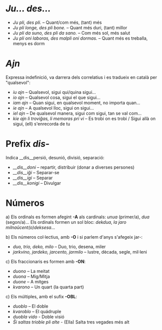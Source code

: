 # *Ju… des…*

- *Ju pli, des pli.* – Quant/com més, (tant) més
- *Ju pli longe, des pli bone.* – Quant més duri, (tant) millor
- *Ju pli da suno, des pli da sano.* – Com més sol, més salut
- *Ju pli oni laboras, des malpli oni dormas.* – Quant més es treballa, menys es dorm

# *Ajn*

Expressa indefinició, va darrera dels correlatius i es tradueix en català per "qualsevol":

- *iu ajn* – Qualsevol, sigui qui/quina sigui...
- *io ajn* – Qualsevol cosa, sigui el que sigui...
- *iam ajn* – Quan sigui, en qualsevol moment, no importa quan...
- *ie ajn* – A qualsevol lloc, sigui on sigui...
- *iel ajn* – De qualsevol manera, sigui com sigui, tan se val com...
- *kie ajn li troviĝas, li memoras pri vi* – Es trobi on es trobi / Sigui allà on sigui, (ell) s'enrecorda de tu

# Prefix *dis-*

Indica __dis__persió, desunió, divisió, separació:

- *__dis__doni* – repartir, distribuir (donar a diverses persones)
- *__dis__iĝi* – Separar-se
- *__dis__igi* – Separar
- *__dis__konigi* – Divulgar
 
# Números

a) Els ordinals es formen afegint __-A__ als cardinals: *unua* (primer/a), *dua* (segon/a)...
Els ordinals formen un sol bloc: *dekdua*, *la jaro milnaŭcent(o)deksesa*...

b) Els números col·lectius, amb __-O__ i si parlem d'anys s'afegeix jar-:
- *duo, trio, deko, milo* – Duo, trio, desena, miler
- *jarkvino, jardeko, jarcento, jarmilo* – lustre, dècada, segle, mil·leni

c) Els fraccionaris es formen amb __-ON__:
- *duono* – La meitat
- *duona* – Mig/Mitja
- *duone* – A mitges
- *kvarono* – Un quart (la quarta part)


c) Els múltiples, amb el sufix __-OBL__:
- *duoblo* – El doble
- *kvaroblo* – El quádruple
- *duobla vido* - Doble visió
- *Ŝi saltas trioble pli alte* - (Ella) Salta tres vegades més alt
